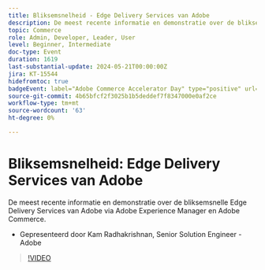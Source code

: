 ```yaml
---
title: Bliksemsnelheid - Edge Delivery Services van Adobe
description: De meest recente informatie en demonstratie over de bliksemsnelle Edge Delivery Services van Adobe via Adobe Experience Manager en Adobe Commerce.
topic: Commerce
role: Admin, Developer, Leader, User
level: Beginner, Intermediate
doc-type: Event
duration: 1619
last-substantial-update: 2024-05-21T00:00:00Z
jira: KT-15544
hidefromtoc: true
badgeEvent: label="Adobe Commerce Accelerator Day" type="positive" url="https://experienceleague.adobe.com/en/docs/events/apac-commerce-recordings/2024/accelerator-day/overview.html"
source-git-commit: 4b65bfcf2f3025b1b5deddef7f8347000e0af2ce
workflow-type: tm+mt
source-wordcount: '63'
ht-degree: 0%

---
```



# Bliksemsnelheid: Edge Delivery Services van Adobe

De meest recente informatie en demonstratie over de bliksemsnelle Edge Delivery Services van Adobe via Adobe Experience Manager en Adobe Commerce.

+ Gepresenteerd door Kam Radhakrishnan, Senior Solution Engineer - Adobe

>[!VIDEO](https://video.tv.adobe.com/v/3429271/?learn=on)

